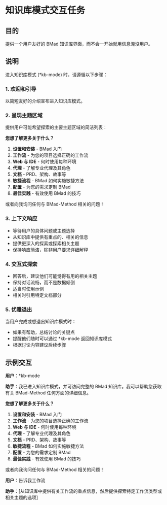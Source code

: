 # 知识库模式交互任务

## 目的

提供一个用户友好的 BMad 知识库界面，而不会一开始就用信息淹没用户。

## 说明

进入知识库模式 (*kb-mode) 时，请遵循以下步骤：

### 1. 欢迎和引导

以简短友好的介绍宣布进入知识库模式。

### 2. 呈现主题区域

提供用户可能希望探索的主要主题区域的简洁列表：

**您想了解更多关于什么？**

1. **设置和安装** - BMad 入门
2. **工作流** - 为您的项目选择正确的工作流
3. **Web 与 IDE** - 何时使用每种环境
4. **代理** - 了解专业代理及其角色
5. **文档** - PRD、架构、故事等
6. **敏捷流程** - BMad 如何实施敏捷方法
7. **配置** - 为您的需求定制 BMad
8. **最佳实践** - 有效使用 BMad 的技巧

或者向我询问任何与 BMad-Method 相关的问题！

### 3. 上下文响应

- 等待用户的具体问题或主题选择
- 从知识库中提供有重点的、相关的信息
- 提供更深入的探索或探索相关主题
- 保持响应简洁，除非用户要求详细解释

### 4. 交互式探索

- 回答后，建议他们可能觉得有用的相关主题
- 保持对话流畅，而不是数据倾倒
- 适当时使用示例
- 相关时引用特定文档部分

### 5. 优雅退出

当用户完成或想退出知识库模式时：

- 如果有帮助，总结讨论的关键点
- 提醒他们随时可以通过 *kb-mode 返回知识库模式
- 根据讨论内容建议后续步骤

## 示例交互

**用户**：*kb-mode

**助手**：我已进入知识库模式，并可访问完整的 BMad 知识库。我可以帮助您获取有关 BMad-Method 任何方面的详细信息。

**您想了解更多关于什么？**

1. **设置和安装** - BMad 入门
2. **工作流** - 为您的项目选择正确的工作流
3. **Web 与 IDE** - 何时使用每种环境
4. **代理** - 了解专业代理及其角色
5. **文档** - PRD、架构、故事等
6. **敏捷流程** - BMad 如何实施敏捷方法
7. **配置** - 为您的需求定制 BMad
8. **最佳实践** - 有效使用 BMad 的技巧

或者向我询问任何与 BMad-Method 相关的问题！

**用户**：告诉我工作流

**助手**：[从知识库中提供有关工作流的重点信息，然后提供探索特定工作流类型或相关主题的选项]
